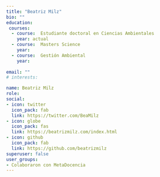 ```yaml
---
title: "Beatriz Milz"
bio: ""
education:
 courses:
  - course:  Estudiante doctoral en Ciencias Ambientales
    year: actual
  - course:  Masters Science
    year: 
  - course:  Gestión Ambiental
    year:     
  
email: ""
# interests:

name: Beatriz Milz
role:
social:
- icon: twitter
  icon_pack: fab
  link: https://twitter.com/BeaMilz
- icon: globe
  icon_pack: fas
  link: https://beatrizmilz.com/index.html
- icon: github
  icon_pack: fab
  link: https://github.com/beatrizmilz  
superuser: false
user_groups:
- Colaboraron con MetaDocencia
---
```


